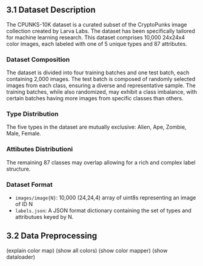 ## 3.1 Dataset Description

The CPUNKS-10K dataset is a curated subset of the CryptoPunks image collection created by Larva Labs. The dataset has been specifically tailored for machine learning research. This dataset comprises 10,000 24x24x4 color images, each labeled with one of 5 unique types and 87 attributes. 

### Dataset Composition

The dataset is divided into four training batches and one test batch, each containing 2,000 images. The test batch is composed of randomly selected images from each class, ensuring a diverse and representative sample. The training batches, while also randomized, may exhibit a class imbalance, with certain batches having more images from specific classes than others.

### Type Distribution

The five types in the dataset are mutually exclusive: Alien, Ape, Zombie, Male, Female.

### Attibutes Distributioni

The remaining 87 classes may overlap allowing for a rich and complex label structure.

### Dataset Format

- `images/image{N}`: 10,000 (24,24,4) array of uint8s representing an image of ID N
- `labels.json`: A JSON format dictionary containing the set of types and attributues keyed by N.

## 3.2 Data Preprocessing

(explain color map)
(show all colors)
(show color mapper)
(show dataloader)
